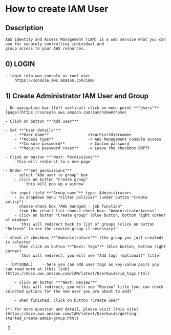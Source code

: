 
# How to create IAM User

## Description
    AWS Identity and Access Management (IAM) is a web service what you can use for securely controlling individual and
    group access to your AWS resources.


## 0)  LOGIN   
    - login into aws console as root user
        https://console.aws.amazon.com/iam/


## 1)  Create Administrator IAM User and Group

    - On navigation bar (left vertical) click on menu point **"Users"** [page](https://console.aws.amazon.com/iam/home#/home)

    - Click on button **"Add user"** 

    - Set **"User details"**
        - **User name**                 <YourFisrtUsername>
        - **Access type**               -> AWS Management Console access
        - **Console password**          -> Custom password
        - **Require password reset**    -> Leave the checkbox EMPTY

    - Click on button **"Next: Permissions"** 
        `this will redierct to a new page`

    - Under **"Set permissions"** 
        - select "Add user to group" box
        - click on button "Create group"
            `this will pop up a window` 
        
    - for input field **"Group name"** type: Administrators
        - in dropdown menu "Filter policies" (under button "Create policy")
          choose check box "AWS managed - job function"
        - from the result list choose check box: "AdministratorAccess"
        - click on button "Create group" (blue button, bottom right corner of window)
          `this will redirect back to list of groups (click on button "Refresh" to see the created group if necessary)` 

    - check if checkbox **"Administrators"** (the group you just created) is selected
        - then click on button **"Next: Tags"** (blue button, bottom right corner)
          `this will redirect, you will see "Add tags (optional)" title` 
    
    - [OPTIONAL]    - here you can add user tags as key-value pairs you can read more at [this link](https://docs.aws.amazon.com/IAM/latest/UserGuide/id_tags.html)

        - click on button **"Next: Review"** 
          `this will redirect, you will see "Review" title (you can check selected options for the new user you are about to add)` 

        - when finished, click on button "Create user" 

    (*) for more question and detail, please visit [this site](https://docs.aws.amazon.com/IAM/latest/UserGuide/getting-started_create-admin-group.html)
        

2) 
        
        
    
